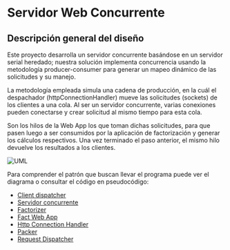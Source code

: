 # Servidor Web Concurrente

## Descripción general del diseño

Este proyecto desarrolla un servidor concurrente basándose en un servidor serial heredado; nuestra solución implementa concurrencia usando la metodología producer-consumer para generar un mapeo dinámico de las solicitudes y su manejo.

La metodología empleada simula una cadena de producción, en la cuál el despachador (httpConnectionHandler) mueve las solicitudes (sockets) de los clientes a una cola. Al ser un servidor concurrente, varias conexiones pueden conectarse y crear solicitud al mismo tiempo para esta cola.

Son los hilos de la Web App los que toman dichas solicitudes, para que  pasen luego a ser consumidos por la aplicación de factorización y generar los cálculos respectivos. Una vez terminado el paso anterior, el mismo hilo devuelve los resultados a los clientes.

![UML](/design/img/UML.png "Diagrama UML")

Para comprender el patrón que buscan llevar el programa puede ver el diagrama o consultar el código en pseudocódigo:

- [Client dispatcher](./pseudo/Client_Dispatcher.pseudo)
- [Servidor concurrente](./pseudo/concurrent_server.pseudo)
- [Factorizer](./pseudo/Factorizer.pseudo)
- [Fact Web App](./pseudo/FactWebApp.pseudo)
- [Http Connection Handler](./pseudo/httpConnectionHandler.pseudo)
- [Packer](./pseudo/Packer.pseudo)
- [Request Dispatcher](./pseudo/RequestDispatcher.pseudo)
